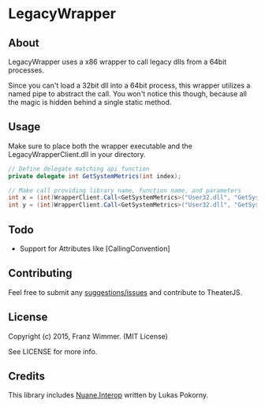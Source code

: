 # LegacyWrapper

## About

LegacyWrapper uses a x86 wrapper to call legacy dlls from a 64bit processes.

Since you can't load a 32bit dll into a 64bit process, this wrapper utilizes a named pipe to abstract the call. You won't notice this though, because all the magic is hidden behind a single static method.

## Usage

Make sure to place both the wrapper executable and the LegacyWrapperClient.dll in your directory.

```csharp
// Define delegate matching api function
private delegate int GetSystemMetrics(int index);

// Make call providing library name, function name, and parameters
int x = (int)WrapperClient.Call<GetSystemMetrics>("User32.dll", "GetSystemMetrics", new object[] { 0 });
int y = (int)WrapperClient.Call<GetSystemMetrics>("User32.dll", "GetSystemMetrics", new object[] { 1 });
```

## Todo

* Support for Attributes like [CallingConvention]

## Contributing

Feel free to submit any [suggestions/issues](https://github.com/CodefoundryDE/LegacyWrapper/issues) and contribute to TheaterJS.

## License

Copyright (c) 2015, Franz Wimmer. (MIT License)

See LICENSE for more info.

## Credits

This library includes [Nuane.Interop](https://github.com/lukaaash/Nuane.Interop) written by Lukas Pokorny.
